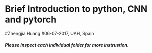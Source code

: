 # Brief Introduction to python, CNN and pytorch
#Zhengjia Huang
#06-07-2017, UAH, Spain

##### Please inspect each individual folder for more instrustion.